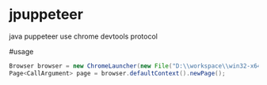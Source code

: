 # jpuppeteer
java puppeteer use chrome devtools protocol

#usage
```Java
Browser browser = new ChromeLauncher(new File("D:\\workspace\\win32-x64\\chrome.exe")).launch(args);
Page<CallArgument> page = browser.defaultContext().newPage();
```
